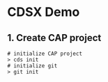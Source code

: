 # CDSX Demo

## 1. Create CAP project

```shell
# initialize CAP project
> cds init
# initialize git
> git init
```
